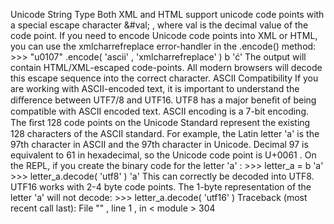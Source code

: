Unicode String Type Both XML and HTML support unicode code points with a special escape character  &#val; , where  val  is the decimal value of the code point. If you need to encode Unicode code points into XML or HTML, you can use the  xmlcharrefreplace  error-handler in the  .encode()  method: >>>  "u0107" .encode( 'ascii' ,  'xmlcharrefreplace' ) b '&#263;' The output will contain HTML/XML-escaped code-points. All modern browsers will decode this escape sequence into the correct character. ASCII Compatibility If you are working with ASCII-encoded text, it is important to understand the diﬀerence between UTF7/8 and UTF16. UTF8 has a major beneﬁt of being compatible with ASCII encoded text. ASCII encoding is a 7-bit encoding. The ﬁrst 128 code points on the Unicode Standard represent the existing 128 characters of the ASCII standard. For example, the Latin letter  'a'  is the 97th character in ASCII and the 97th character in Unicode. Decimal 97 is equivalent to 61 in hexadecimal, so the Unicode code point is  U+0061 . On the REPL, if you create the binary code for the letter  'a' : >>>  letter_a  =  b 'a' >>>  letter_a.decode( 'utf8' ) 'a' This can correctly be decoded into UTF8. UTF16 works with 2-4 byte code points. The 1-byte representation of the letter  'a'  will not decode: >>>  letter_a.decode( 'utf16' ) Traceback (most recent call last): File  "<stdin>" , line  1 ,  in  < module > 304
